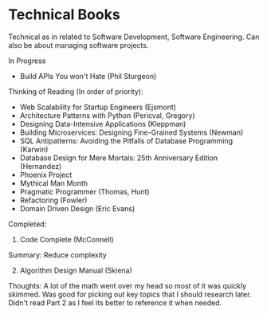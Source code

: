 # Technical Books

Technical as in related to Software Development, Software Engineering. Can also be about managing software projects.

In Progress
- Build APIs You won't Hate (Phil Sturgeon)

Thinking of Reading (In order of priority):
- Web Scalability for Startup Engineers (Ejsmont)
- Architecture Patterns with Python (Pericval, Gregory)
- Designing Data-Intensive Applications (Kleppman)
- Building Microservices: Designing Fine-Grained Systems (Newman)
- SQL Antipatterns: Avoiding the Pitfalls of Database Programming (Karwin)
- Database Design for Mere Mortals: 25th Anniversary Edition (Hernandez)
- Phoenix Project
- Mythical Man Month
- Pragmatic Programmer (Thomas, Hunt)
- Refactoring (Fowler)
- Domain Driven Design (Eric Evans)

Completed:
1. Code Complete (McConnell)

Summary: Reduce complexity

2. Algorithm Design Manual (Skiena)

Thoughts: A lot of the math went over my head so most of it was quickly skimmed. Was good for picking out key topics that I should research later. Didn't read Part 2 as I feel its better to reference it when needed.
